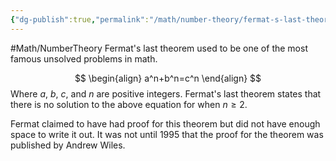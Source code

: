 ```yaml
---
{"dg-publish":true,"permalink":"/math/number-theory/fermat-s-last-theorem/"}
---
```



#Math/NumberTheory 
Fermat's last theorem used to be one of the most famous unsolved problems in math.

$$
\begin{align}
a^n+b^n=c^n
\end{align}
$$
Where $a$, $b$, $c$, and $n$ are positive integers. Fermat's last theorem states that there is no solution to the above equation for when $n\geq2$.

Fermat claimed to have had proof for this theorem but did not have enough space to write it out. It was not until 1995 that the proof for the theorem was published by Andrew Wiles. 